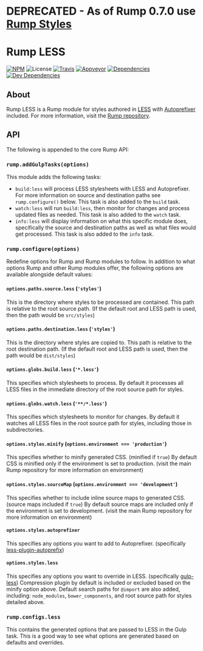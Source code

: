 # DEPRECATED - As of Rump 0.7.0 use [Rump Styles](https://github.com/rumps/styles)

# Rump LESS
[![NPM](http://img.shields.io/npm/v/rump-less.svg?style=flat-square)](https://www.npmjs.org/package/rump-less)
![License](http://img.shields.io/npm/l/rump-less.svg?style=flat-square)
[![Travis](http://img.shields.io/travis/rumps/rump-less.svg?style=flat-square&label=travis)](https://travis-ci.org/rumps/rump-less)
[![Appveyor](http://img.shields.io/appveyor/ci/jupl/rump-less.svg?style=flat-square&label=appveyor)](https://ci.appveyor.com/project/jupl/rump-less)
[![Dependencies](http://img.shields.io/david/rumps/rump-less.svg?style=flat-square)](https://david-dm.org/rumps/rump-less)
[![Dev Dependencies](http://img.shields.io/david/dev/rumps/rump-less.svg?style=flat-square)](https://david-dm.org/rumps/rump-less#info=devDependencies)


## About
Rump LESS is a Rump module for styles authored in [LESS](http://lesscss.org/)
with [Autoprefixer](https://github.com/postcss/autoprefixer) included. For more
information, visit the
[Rump repository](https://github.com/rumps/rump).


## API
The following is appended to the core Rump API:

### `rump.addGulpTasks(options)`
This module adds the following tasks:

- `build:less` will process LESS stylesheets with LESS and Autoprefixer. For
more information on source and destination paths see `rump.configure()` below.
This task is also added to the `build` task.
- `watch:less` will run `build:less`, then monitor for changes and process
updated files as needed. This task is also added to the `watch` task.
- `info:less` will display information on what this specific module does,
specifically the source and destination paths as well as what files would get
processed. This task is also added to the `info` task.

### `rump.configure(options)`
Redefine options for Rump and Rump modules to follow. In addition to what
options Rump and other Rump modules offer, the following options are
available alongside default values:

#### `options.paths.source.less` (`'styles'`)
This is the directory where styles to be processed are contained. This path is
relative to the root source path. (If the default root and LESS path is used,
then the path would be `src/styles`)

#### `options.paths.destination.less` (`'styles'`)
This is the directory where styles are copied to. This path is relative to the
root destination path. (If the default root and LESS path is used, then the
path would be `dist/styles`)

#### `options.globs.build.less` (`'*.less'`)
This specifies which stylesheets to process. By default it processes all LESS
files in the immediate directory of the root source path for styles.

#### `options.globs.watch.less` (`'**/*.less'`)
This specifies which stylesheets to monitor for changes. By default it watches
all LESS files in the root source path for styles, including those in
subdirectories.

#### `options.styles.minify` (`options.environment === 'production'`)
This specifies whether to minify generated CSS. (minified if `true`) By default
CSS is minified only if the environment is set to production. (visit the main
Rump repository for more information on environment)

#### `options.styles.sourceMap` (`options.environment === 'development'`)
This specifies whether to include inline source maps to generated CSS. (source
maps included if `true`) By default source maps are included only if the
environment is set to development. (visit the main Rump repository for more
information on environment)

#### `options.styles.autoprefixer`
This specifies any options you want to add to Autoprefixer. (specifically
[less-plugin-autoprefix](https://github.com/less/less-plugin-autoprefix))

#### `options.styles.less`
This specifies any options you want to override in LESS. (specifically
[gulp-less](https://github.com/plus3network/gulp-less)) Compression plugin by
default is included or excluded based on the minify option above. Default
search paths for `@import` are also added, including: `node_modules`,
`bower_components`, and root source path for styles detailed above.

### `rump.configs.less`
This contains the generated options that are passed to LESS in the Gulp task.
This is a good way to see what options are generated based on defaults and
overrides.
